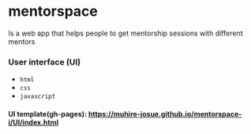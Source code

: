# mentorspace
Is a web app that helps people to get mentorship sessions with different mentors
### User interface (UI)
* `html`
* `css`
* `javascript`
#### UI template(gh-pages): https://muhire-josue.github.io/mentorspace-i/UI/index.html
